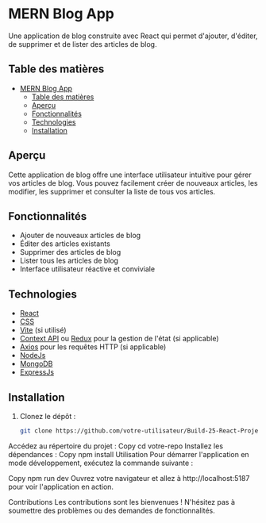 # MERN Blog App

Une application de blog construite avec React qui permet d'ajouter, d'éditer, de supprimer et de lister des articles de blog.

## Table des matières

- [MERN Blog App](#mern-blog-app)
  - [Table des matières](#table-des-matières)
  - [Aperçu](#aperçu)
  - [Fonctionnalités](#fonctionnalités)
  - [Technologies](#technologies)
  - [Installation](#installation)

## Aperçu

Cette application de blog offre une interface utilisateur intuitive pour gérer vos articles de blog. Vous pouvez facilement créer de nouveaux articles, les modifier, les supprimer et consulter la liste de tous vos articles.

## Fonctionnalités

- Ajouter de nouveaux articles de blog
- Éditer des articles existants
- Supprimer des articles de blog
- Lister tous les articles de blog
- Interface utilisateur réactive et conviviale

## Technologies

- [React](https://reactjs.org/)
- [CSS](https://www.w3.org/Style/CSS/)
- [Vite](https://vitejs.dev/) (si utilisé)
- [Context API](https://reactjs.org/docs/context.html) ou [Redux](https://redux.js.org/) pour la gestion de l'état (si applicable)
- [Axios](https://axios-http.com/) pour les requêtes HTTP (si applicable)
- [NodeJs](https://nodejs.org)
- [MongoDB](https://mongodb.com)
- [ExpressJs](https://expressjs.com)

## Installation

1. Clonez le dépôt :
   ```bash
   git clone https://github.com/votre-utilisateur/Build-25-React-Projects-Project25-MERN-Blog-App.git
Accédez au répertoire du projet :
Copy
cd votre-repo
Installez les dépendances :
Copy
npm install
Utilisation
Pour démarrer l'application en mode développement, exécutez la commande suivante :

Copy
npm run dev
Ouvrez votre navigateur et allez à http://localhost:5187 pour voir l'application en action.

Contributions
Les contributions sont les bienvenues ! N'hésitez pas à soumettre des problèmes ou des demandes de fonctionnalités.
